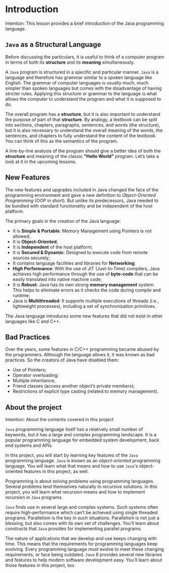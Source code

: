 # Introduction

Intention: This lesson provides a brief introduction of the Java programming language.

## ```Java``` as a Structural Language

Before discussing the particulars, it is useful to think of a computer program in terms of both its <b>structure</b> and 
its <b>meaning</b> simultaneously.

A ```Java``` program is structured in a specific and particular manner. ```Java``` is a language and therefore has 
grammar similar to a spoken language like <i>English</i>. 
The grammar of computer languages is usually much, much simpler than spoken languages but comes with the disadvantage of 
having stricter rules. Applying this structure or grammar to the language is what allows the computer to understand 
the program and what it is supposed to do.

The overall program has a <b>structure</b>, but it is also important to understand the purpose of part of that 
<b>structure</b>. By analogy, a textbook can be split into sections, chapters, paragraphs, sentences, 
and words (the structure), but it is also necessary to understand the overall meaning of the words, the sentences, 
and chapters to fully understand the content of the textbook. You can think of this as the semantics of the program.

A line-by-line analysis of the program should give a better idea of both the <b>structure</b> and meaning of 
the classic <b>"Hello World"</b> program. Let’s take a look at it in the upcoming lessons.

## New Features

The new features and upgrades included in Java changed the face of the programming environment and gave a new definition 
to <i>Object-Oriented Programming</i> (OOP in short). But unlike its predecessors, Java needed to be bundled with standard 
functionality and be independent of the host platform.

The primary goals in the creation of the Java language:

- It is <b>Simple & Portable</b>: Memory Management using Pointers is not allowed;
- It is <b>Object-Oriented</b>;
- It is <b>Independent</b> of the host platform;
- It is <b>Secured & Dynamic</b>: Designed to execute code from remote sources securely;
- It contains language facilities and libraries for <b>Networking</b>;
- <b>High Performance</b>: With the use of JIT (Just-In-Time) compilers, Java achieves high performance through the use of 
  <b>byte-code</b> that can be easily translated into native machine code;
- It is <b>Robust</b>: Java has its own strong <b>memory management</b> system. This helps to eliminate errors as it 
  checks the code during compile and runtime;
- Java is <b>Multithreaded</b>: It supports multiple executions of threads (i.e., lightweight processes), 
  including a set of synchronization primitives.
  
The Java language introduces some new features that did not exist in other languages like C and C++.

## Bad Practices

Over the years, some features in C/C++ programming became abused by the programmers. Although the language allows it, 
it was known as bad practices. So the creators of Java have disabled them:

- Use of Pointers;
- Operator overloading;
- Multiple inheritance;
- Friend classes (access another object’s private members);
- Restrictions of explicit type casting (related to memory management).

## About the project

Intention: About the contents covered in this project

```Java``` programming language itself has a relatively small number of keywords, but it has a large and complex 
programming landscape. It is a popular programming language for embedded system development, back end systems and APIs.

In this project, you will start by learning key features of the ```Java``` programming language. ```Java``` is known as 
an <i>object-oriented</i> programming language. You will learn what that means and how to use ```Java```'s 
object-oriented features in this project, as well.

Programming is about solving problems using programming languages. Several problems lend themselves naturally 
to <i>recursive</i> solutions. In this project, you will learn what recursion means and how to implement recursion in 
```Java``` programs.

```Java``` finds use in several large and complex systems. Such systems often require high-performance which can’t be 
achieved using single threaded programs. Parallelism is the key in such situations. Parallelism is not just a blessing, 
but also comes with its own set of challenges. You’ll learn about constructs that ```Java``` provides for implementing 
parallel programs.

The nature of applications that we develop and use keeps changing with time. This means that the requirements 
for programming languages keep evolving. Every programming language must evolve to meet these changing requirements, 
or face being outdated. ```Java``` 8 provides several new libraries and features to help modern software development easy. 
You’ll learn about those features in this project, too.
